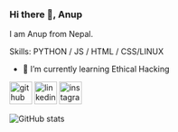 ### Hi there 👋, Anup
I am Anup from Nepal. 

Skills: PYTHON / JS / HTML / CSS/LINUX

- 🌱 I’m currently learning Ethical Hacking 


[<img src='https://cdn.jsdelivr.net/npm/simple-icons@3.0.1/icons/github.svg' alt='github' height='40'>](https://github.com/Qqqrtt)  [<img src='https://cdn.jsdelivr.net/npm/simple-icons@3.0.1/icons/linkedin.svg' alt='linkedin' height='40'>](https://www.linkedin.com/in/anup-khawas-72780b2ba/)  [<img src='https://cdn.jsdelivr.net/npm/simple-icons@3.0.1/icons/instagram.svg' alt='instagram' height='40'>](https://www.instagram.com/khawas.anup/)  

![GitHub stats](https://github-readme-stats.vercel.app/api?username=Qqqrtt&show_icons=true)  

